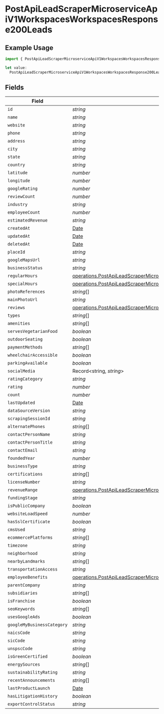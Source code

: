 # PostApiLeadScraperMicroserviceApiV1WorkspacesWorkspacesResponse200Leads

## Example Usage

```typescript
import { PostApiLeadScraperMicroserviceApiV1WorkspacesWorkspacesResponse200Leads } from "oppulence-backend-sdk/models/operations";

let value:
  PostApiLeadScraperMicroserviceApiV1WorkspacesWorkspacesResponse200Leads = {};
```

## Fields

| Field                                                                                                                                                                                                            | Type                                                                                                                                                                                                             | Required                                                                                                                                                                                                         | Description                                                                                                                                                                                                      |
| ---------------------------------------------------------------------------------------------------------------------------------------------------------------------------------------------------------------- | ---------------------------------------------------------------------------------------------------------------------------------------------------------------------------------------------------------------- | ---------------------------------------------------------------------------------------------------------------------------------------------------------------------------------------------------------------- | ---------------------------------------------------------------------------------------------------------------------------------------------------------------------------------------------------------------- |
| `id`                                                                                                                                                                                                             | *string*                                                                                                                                                                                                         | :heavy_minus_sign:                                                                                                                                                                                               | N/A                                                                                                                                                                                                              |
| `name`                                                                                                                                                                                                           | *string*                                                                                                                                                                                                         | :heavy_minus_sign:                                                                                                                                                                                               | N/A                                                                                                                                                                                                              |
| `website`                                                                                                                                                                                                        | *string*                                                                                                                                                                                                         | :heavy_minus_sign:                                                                                                                                                                                               | N/A                                                                                                                                                                                                              |
| `phone`                                                                                                                                                                                                          | *string*                                                                                                                                                                                                         | :heavy_minus_sign:                                                                                                                                                                                               | N/A                                                                                                                                                                                                              |
| `address`                                                                                                                                                                                                        | *string*                                                                                                                                                                                                         | :heavy_minus_sign:                                                                                                                                                                                               | N/A                                                                                                                                                                                                              |
| `city`                                                                                                                                                                                                           | *string*                                                                                                                                                                                                         | :heavy_minus_sign:                                                                                                                                                                                               | N/A                                                                                                                                                                                                              |
| `state`                                                                                                                                                                                                          | *string*                                                                                                                                                                                                         | :heavy_minus_sign:                                                                                                                                                                                               | N/A                                                                                                                                                                                                              |
| `country`                                                                                                                                                                                                        | *string*                                                                                                                                                                                                         | :heavy_minus_sign:                                                                                                                                                                                               | N/A                                                                                                                                                                                                              |
| `latitude`                                                                                                                                                                                                       | *number*                                                                                                                                                                                                         | :heavy_minus_sign:                                                                                                                                                                                               | N/A                                                                                                                                                                                                              |
| `longitude`                                                                                                                                                                                                      | *number*                                                                                                                                                                                                         | :heavy_minus_sign:                                                                                                                                                                                               | N/A                                                                                                                                                                                                              |
| `googleRating`                                                                                                                                                                                                   | *number*                                                                                                                                                                                                         | :heavy_minus_sign:                                                                                                                                                                                               | N/A                                                                                                                                                                                                              |
| `reviewCount`                                                                                                                                                                                                    | *number*                                                                                                                                                                                                         | :heavy_minus_sign:                                                                                                                                                                                               | N/A                                                                                                                                                                                                              |
| `industry`                                                                                                                                                                                                       | *string*                                                                                                                                                                                                         | :heavy_minus_sign:                                                                                                                                                                                               | N/A                                                                                                                                                                                                              |
| `employeeCount`                                                                                                                                                                                                  | *number*                                                                                                                                                                                                         | :heavy_minus_sign:                                                                                                                                                                                               | N/A                                                                                                                                                                                                              |
| `estimatedRevenue`                                                                                                                                                                                               | *string*                                                                                                                                                                                                         | :heavy_minus_sign:                                                                                                                                                                                               | N/A                                                                                                                                                                                                              |
| `createdAt`                                                                                                                                                                                                      | [Date](https://developer.mozilla.org/en-US/docs/Web/JavaScript/Reference/Global_Objects/Date)                                                                                                                    | :heavy_minus_sign:                                                                                                                                                                                               | N/A                                                                                                                                                                                                              |
| `updatedAt`                                                                                                                                                                                                      | [Date](https://developer.mozilla.org/en-US/docs/Web/JavaScript/Reference/Global_Objects/Date)                                                                                                                    | :heavy_minus_sign:                                                                                                                                                                                               | N/A                                                                                                                                                                                                              |
| `deletedAt`                                                                                                                                                                                                      | [Date](https://developer.mozilla.org/en-US/docs/Web/JavaScript/Reference/Global_Objects/Date)                                                                                                                    | :heavy_minus_sign:                                                                                                                                                                                               | N/A                                                                                                                                                                                                              |
| `placeId`                                                                                                                                                                                                        | *string*                                                                                                                                                                                                         | :heavy_minus_sign:                                                                                                                                                                                               | N/A                                                                                                                                                                                                              |
| `googleMapsUrl`                                                                                                                                                                                                  | *string*                                                                                                                                                                                                         | :heavy_minus_sign:                                                                                                                                                                                               | N/A                                                                                                                                                                                                              |
| `businessStatus`                                                                                                                                                                                                 | *string*                                                                                                                                                                                                         | :heavy_minus_sign:                                                                                                                                                                                               | N/A                                                                                                                                                                                                              |
| `regularHours`                                                                                                                                                                                                   | [operations.PostApiLeadScraperMicroserviceApiV1WorkspacesWorkspacesResponse200RegularHours](../../models/operations/postapileadscrapermicroserviceapiv1workspacesworkspacesresponse200regularhours.md)[]         | :heavy_minus_sign:                                                                                                                                                                                               | N/A                                                                                                                                                                                                              |
| `specialHours`                                                                                                                                                                                                   | [operations.PostApiLeadScraperMicroserviceApiV1WorkspacesWorkspacesResponse200SpecialHours](../../models/operations/postapileadscrapermicroserviceapiv1workspacesworkspacesresponse200specialhours.md)[]         | :heavy_minus_sign:                                                                                                                                                                                               | N/A                                                                                                                                                                                                              |
| `photoReferences`                                                                                                                                                                                                | *string*[]                                                                                                                                                                                                       | :heavy_minus_sign:                                                                                                                                                                                               | N/A                                                                                                                                                                                                              |
| `mainPhotoUrl`                                                                                                                                                                                                   | *string*                                                                                                                                                                                                         | :heavy_minus_sign:                                                                                                                                                                                               | N/A                                                                                                                                                                                                              |
| `reviews`                                                                                                                                                                                                        | [operations.PostApiLeadScraperMicroserviceApiV1WorkspacesWorkspacesResponse200Reviews](../../models/operations/postapileadscrapermicroserviceapiv1workspacesworkspacesresponse200reviews.md)[]                   | :heavy_minus_sign:                                                                                                                                                                                               | N/A                                                                                                                                                                                                              |
| `types`                                                                                                                                                                                                          | *string*[]                                                                                                                                                                                                       | :heavy_minus_sign:                                                                                                                                                                                               | N/A                                                                                                                                                                                                              |
| `amenities`                                                                                                                                                                                                      | *string*[]                                                                                                                                                                                                       | :heavy_minus_sign:                                                                                                                                                                                               | N/A                                                                                                                                                                                                              |
| `servesVegetarianFood`                                                                                                                                                                                           | *boolean*                                                                                                                                                                                                        | :heavy_minus_sign:                                                                                                                                                                                               | N/A                                                                                                                                                                                                              |
| `outdoorSeating`                                                                                                                                                                                                 | *boolean*                                                                                                                                                                                                        | :heavy_minus_sign:                                                                                                                                                                                               | N/A                                                                                                                                                                                                              |
| `paymentMethods`                                                                                                                                                                                                 | *string*[]                                                                                                                                                                                                       | :heavy_minus_sign:                                                                                                                                                                                               | N/A                                                                                                                                                                                                              |
| `wheelchairAccessible`                                                                                                                                                                                           | *boolean*                                                                                                                                                                                                        | :heavy_minus_sign:                                                                                                                                                                                               | N/A                                                                                                                                                                                                              |
| `parkingAvailable`                                                                                                                                                                                               | *boolean*                                                                                                                                                                                                        | :heavy_minus_sign:                                                                                                                                                                                               | N/A                                                                                                                                                                                                              |
| `socialMedia`                                                                                                                                                                                                    | Record<string, *string*>                                                                                                                                                                                         | :heavy_minus_sign:                                                                                                                                                                                               | N/A                                                                                                                                                                                                              |
| `ratingCategory`                                                                                                                                                                                                 | *string*                                                                                                                                                                                                         | :heavy_minus_sign:                                                                                                                                                                                               | N/A                                                                                                                                                                                                              |
| `rating`                                                                                                                                                                                                         | *number*                                                                                                                                                                                                         | :heavy_minus_sign:                                                                                                                                                                                               | N/A                                                                                                                                                                                                              |
| `count`                                                                                                                                                                                                          | *number*                                                                                                                                                                                                         | :heavy_minus_sign:                                                                                                                                                                                               | N/A                                                                                                                                                                                                              |
| `lastUpdated`                                                                                                                                                                                                    | [Date](https://developer.mozilla.org/en-US/docs/Web/JavaScript/Reference/Global_Objects/Date)                                                                                                                    | :heavy_minus_sign:                                                                                                                                                                                               | N/A                                                                                                                                                                                                              |
| `dataSourceVersion`                                                                                                                                                                                              | *string*                                                                                                                                                                                                         | :heavy_minus_sign:                                                                                                                                                                                               | N/A                                                                                                                                                                                                              |
| `scrapingSessionId`                                                                                                                                                                                              | *string*                                                                                                                                                                                                         | :heavy_minus_sign:                                                                                                                                                                                               | N/A                                                                                                                                                                                                              |
| `alternatePhones`                                                                                                                                                                                                | *string*[]                                                                                                                                                                                                       | :heavy_minus_sign:                                                                                                                                                                                               | N/A                                                                                                                                                                                                              |
| `contactPersonName`                                                                                                                                                                                              | *string*                                                                                                                                                                                                         | :heavy_minus_sign:                                                                                                                                                                                               | N/A                                                                                                                                                                                                              |
| `contactPersonTitle`                                                                                                                                                                                             | *string*                                                                                                                                                                                                         | :heavy_minus_sign:                                                                                                                                                                                               | N/A                                                                                                                                                                                                              |
| `contactEmail`                                                                                                                                                                                                   | *string*                                                                                                                                                                                                         | :heavy_minus_sign:                                                                                                                                                                                               | N/A                                                                                                                                                                                                              |
| `foundedYear`                                                                                                                                                                                                    | *number*                                                                                                                                                                                                         | :heavy_minus_sign:                                                                                                                                                                                               | N/A                                                                                                                                                                                                              |
| `businessType`                                                                                                                                                                                                   | *string*                                                                                                                                                                                                         | :heavy_minus_sign:                                                                                                                                                                                               | N/A                                                                                                                                                                                                              |
| `certifications`                                                                                                                                                                                                 | *string*[]                                                                                                                                                                                                       | :heavy_minus_sign:                                                                                                                                                                                               | N/A                                                                                                                                                                                                              |
| `licenseNumber`                                                                                                                                                                                                  | *string*                                                                                                                                                                                                         | :heavy_minus_sign:                                                                                                                                                                                               | N/A                                                                                                                                                                                                              |
| `revenueRange`                                                                                                                                                                                                   | [operations.PostApiLeadScraperMicroserviceApiV1WorkspacesWorkspacesResponse200RevenueRange](../../models/operations/postapileadscrapermicroserviceapiv1workspacesworkspacesresponse200revenuerange.md)           | :heavy_minus_sign:                                                                                                                                                                                               | N/A                                                                                                                                                                                                              |
| `fundingStage`                                                                                                                                                                                                   | *string*                                                                                                                                                                                                         | :heavy_minus_sign:                                                                                                                                                                                               | N/A                                                                                                                                                                                                              |
| `isPublicCompany`                                                                                                                                                                                                | *boolean*                                                                                                                                                                                                        | :heavy_minus_sign:                                                                                                                                                                                               | N/A                                                                                                                                                                                                              |
| `websiteLoadSpeed`                                                                                                                                                                                               | *number*                                                                                                                                                                                                         | :heavy_minus_sign:                                                                                                                                                                                               | N/A                                                                                                                                                                                                              |
| `hasSslCertificate`                                                                                                                                                                                              | *boolean*                                                                                                                                                                                                        | :heavy_minus_sign:                                                                                                                                                                                               | N/A                                                                                                                                                                                                              |
| `cmsUsed`                                                                                                                                                                                                        | *string*                                                                                                                                                                                                         | :heavy_minus_sign:                                                                                                                                                                                               | N/A                                                                                                                                                                                                              |
| `ecommercePlatforms`                                                                                                                                                                                             | *string*[]                                                                                                                                                                                                       | :heavy_minus_sign:                                                                                                                                                                                               | N/A                                                                                                                                                                                                              |
| `timezone`                                                                                                                                                                                                       | *string*                                                                                                                                                                                                         | :heavy_minus_sign:                                                                                                                                                                                               | N/A                                                                                                                                                                                                              |
| `neighborhood`                                                                                                                                                                                                   | *string*                                                                                                                                                                                                         | :heavy_minus_sign:                                                                                                                                                                                               | N/A                                                                                                                                                                                                              |
| `nearbyLandmarks`                                                                                                                                                                                                | *string*[]                                                                                                                                                                                                       | :heavy_minus_sign:                                                                                                                                                                                               | N/A                                                                                                                                                                                                              |
| `transportationAccess`                                                                                                                                                                                           | *string*                                                                                                                                                                                                         | :heavy_minus_sign:                                                                                                                                                                                               | N/A                                                                                                                                                                                                              |
| `employeeBenefits`                                                                                                                                                                                               | [operations.PostApiLeadScraperMicroserviceApiV1WorkspacesWorkspacesResponse200EmployeeBenefits](../../models/operations/postapileadscrapermicroserviceapiv1workspacesworkspacesresponse200employeebenefits.md)[] | :heavy_minus_sign:                                                                                                                                                                                               | N/A                                                                                                                                                                                                              |
| `parentCompany`                                                                                                                                                                                                  | *string*                                                                                                                                                                                                         | :heavy_minus_sign:                                                                                                                                                                                               | N/A                                                                                                                                                                                                              |
| `subsidiaries`                                                                                                                                                                                                   | *string*[]                                                                                                                                                                                                       | :heavy_minus_sign:                                                                                                                                                                                               | N/A                                                                                                                                                                                                              |
| `isFranchise`                                                                                                                                                                                                    | *boolean*                                                                                                                                                                                                        | :heavy_minus_sign:                                                                                                                                                                                               | N/A                                                                                                                                                                                                              |
| `seoKeywords`                                                                                                                                                                                                    | *string*[]                                                                                                                                                                                                       | :heavy_minus_sign:                                                                                                                                                                                               | N/A                                                                                                                                                                                                              |
| `usesGoogleAds`                                                                                                                                                                                                  | *boolean*                                                                                                                                                                                                        | :heavy_minus_sign:                                                                                                                                                                                               | N/A                                                                                                                                                                                                              |
| `googleMyBusinessCategory`                                                                                                                                                                                       | *string*                                                                                                                                                                                                         | :heavy_minus_sign:                                                                                                                                                                                               | N/A                                                                                                                                                                                                              |
| `naicsCode`                                                                                                                                                                                                      | *string*                                                                                                                                                                                                         | :heavy_minus_sign:                                                                                                                                                                                               | N/A                                                                                                                                                                                                              |
| `sicCode`                                                                                                                                                                                                        | *string*                                                                                                                                                                                                         | :heavy_minus_sign:                                                                                                                                                                                               | N/A                                                                                                                                                                                                              |
| `unspscCode`                                                                                                                                                                                                     | *string*                                                                                                                                                                                                         | :heavy_minus_sign:                                                                                                                                                                                               | N/A                                                                                                                                                                                                              |
| `isGreenCertified`                                                                                                                                                                                               | *boolean*                                                                                                                                                                                                        | :heavy_minus_sign:                                                                                                                                                                                               | N/A                                                                                                                                                                                                              |
| `energySources`                                                                                                                                                                                                  | *string*[]                                                                                                                                                                                                       | :heavy_minus_sign:                                                                                                                                                                                               | N/A                                                                                                                                                                                                              |
| `sustainabilityRating`                                                                                                                                                                                           | *string*                                                                                                                                                                                                         | :heavy_minus_sign:                                                                                                                                                                                               | N/A                                                                                                                                                                                                              |
| `recentAnnouncements`                                                                                                                                                                                            | *string*[]                                                                                                                                                                                                       | :heavy_minus_sign:                                                                                                                                                                                               | N/A                                                                                                                                                                                                              |
| `lastProductLaunch`                                                                                                                                                                                              | [Date](https://developer.mozilla.org/en-US/docs/Web/JavaScript/Reference/Global_Objects/Date)                                                                                                                    | :heavy_minus_sign:                                                                                                                                                                                               | N/A                                                                                                                                                                                                              |
| `hasLitigationHistory`                                                                                                                                                                                           | *boolean*                                                                                                                                                                                                        | :heavy_minus_sign:                                                                                                                                                                                               | N/A                                                                                                                                                                                                              |
| `exportControlStatus`                                                                                                                                                                                            | *string*                                                                                                                                                                                                         | :heavy_minus_sign:                                                                                                                                                                                               | N/A                                                                                                                                                                                                              |